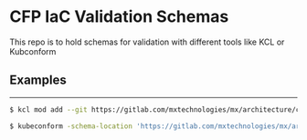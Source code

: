 # CFP IaC Validation Schemas

This repo is to hold schemas for validation with different tools like KCL or Kubconform

## Examples

---

```bash
$ kcl mod add --git https://gitlab.com/mxtechnologies/mx/architecture/cloud-infrastructure/cfp-iac-validation-schemas/schemas/kcl/argocd
```

```bash
$ kubeconform -schema-location 'https://gitlab.com/mxtechnologies/mx/architecture/cloud-infrastructure/cfp-iac-validation-schemas/schemas/json/argocd/{{.ResourceKind}}_{{.ResourceAPIVersion}}.json' -summary -output pretty <DIRECTORY_OF_YAML_MANIFESTS>
```
